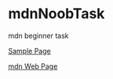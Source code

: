 # mdnNoobTask
mdn beginner task

[Sample Page](https://fe11d56.github.io/mdnNoobTask/)

[mdn Web Page](https://developer.mozilla.org/en-US/docs/Learn)
